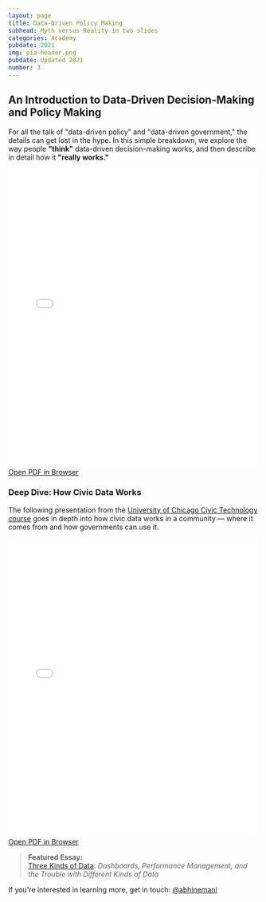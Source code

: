 ```yaml
---
layout: page
title: Data-Driven Policy Making
subhead: Myth versus Reality in two slides
categories: Academy
pubdate: 2021
img: pia-header.png
pubdate: Updated 2021
number: 3
---
```

## An Introduction to Data-Driven Decision-Making and Policy Making

For all the talk of "data-driven policy" and "data-driven government," the details can get lost in the hype. In this simple breakdown, we explore the way people **"think"** data-driven decision-making works, and then describe in detail how it **"really works."**

<div class="container-iframe">
<iframe id="pdf-js-viewer" src="{{site.url}}/decks/web/viewer.html?file={{site.url}}/decks/%2F2021-data-policy-2slides.pdf" title="webviewer" frameborder="0" width="500" height="600" class="responsive-iframe"></iframe>
</div>
<a href="{{site.url}}/decks/web/viewer.html?file={{site.url}}/decks/%2F2021-data-policy-2slides.pdf">Open PDF in Browser</a>

### Deep Dive: How Civic Data Works

The following presentation from the [University of Chicago Civic Technology course](https://abhinemani.com/civictechcourse/) goes in depth into how civic data works in a community — where it comes from and how governments can use it. 

<div class="container-iframe">
<iframe id="pdf-js-viewer" src="{{site.url}}/decks/web/viewer.html?file={{site.url}}/decks/lectures/%2FCAPP6.pdf" title="webviewer" frameborder="0" width="500" height="600" class="responsive-iframe"></iframe>
</div>
<a href="{{site.url}}/decks/web/viewer.html?file={{site.url}}/decks/lectures/%2FCAPP6.pdf">Open PDF in Browser</a>

> **Featured Essay:**<br />[Three Kinds of Data](https://abhinemani.com/essays/2021/02/10/Dashboards/): *Dashboards, Performance Management, and the Trouble with Different Kinds of Data*

If you're interested in learning more, get in touch: <a href="https://twitter.com/@abhinemani" target="_blank">@abhinemani</a>

